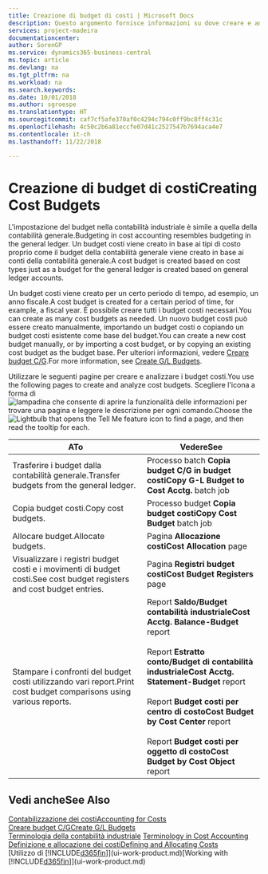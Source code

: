 ```yaml
---
title: Creazione di budget di costi | Microsoft Docs
description: Questo argomento fornisce informazioni su dove creare e analizzare budget costi.
services: project-madeira
documentationcenter: 
author: SorenGP
ms.service: dynamics365-business-central
ms.topic: article
ms.devlang: na
ms.tgt_pltfrm: na
ms.workload: na
ms.search.keywords: 
ms.date: 10/01/2018
ms.author: sgroespe
ms.translationtype: HT
ms.sourcegitcommit: caf7cf5afe370af0c4294c794c0ff9bc8ff4c31c
ms.openlocfilehash: 4c50c2b6a81eccfe07d41c2527547b7694aca4e7
ms.contentlocale: it-ch
ms.lasthandoff: 11/22/2018

---
```

# <a name="creating-cost-budgets"></a><span data-ttu-id="5e896-103">Creazione di budget di costi</span><span class="sxs-lookup"><span data-stu-id="5e896-103">Creating Cost Budgets</span></span>
<span data-ttu-id="5e896-104">L'impostazione del budget nella contabilità industriale è simile a quella della contabilità generale.</span><span class="sxs-lookup"><span data-stu-id="5e896-104">Budgeting in cost accounting resembles budgeting in the general ledger.</span></span> <span data-ttu-id="5e896-105">Un budget costi viene creato in base ai tipi di costo proprio come il budget della contabilità generale viene creato in base ai conti della contabilità generale.</span><span class="sxs-lookup"><span data-stu-id="5e896-105">A cost budget is created based on cost types just as a budget for the general ledger is created based on general ledger accounts.</span></span>  

<span data-ttu-id="5e896-106">Un budget costi viene creato per un certo periodo di tempo, ad esempio, un anno fiscale.</span><span class="sxs-lookup"><span data-stu-id="5e896-106">A cost budget is created for a certain period of time, for example, a fiscal year.</span></span> <span data-ttu-id="5e896-107">È possibile creare tutti i budget costi necessari.</span><span class="sxs-lookup"><span data-stu-id="5e896-107">You can create as many cost budgets as needed.</span></span> <span data-ttu-id="5e896-108">Un nuovo budget costi può essere creato manualmente, importando un budget costi o copiando un budget costi esistente come base del budget.</span><span class="sxs-lookup"><span data-stu-id="5e896-108">You can create a new cost budget manually, or by importing a cost budget, or by copying an existing cost budget as the budget base.</span></span> <span data-ttu-id="5e896-109">Per ulteriori informazioni, vedere [Creare budget C/G](finance-how-create-budgets.md).</span><span class="sxs-lookup"><span data-stu-id="5e896-109">For more information, see [Create G/L Budgets](finance-how-create-budgets.md).</span></span>

<span data-ttu-id="5e896-110">Utilizzare le seguenti pagine per creare e analizzare i budget costi.</span><span class="sxs-lookup"><span data-stu-id="5e896-110">You use the following pages to create and analyze cost budgets.</span></span> <span data-ttu-id="5e896-111">Scegliere l'icona a forma di ![lampadina che consente di aprire la funzionalità delle informazioni](media/ui-search/search_small.png "Informazioni sull'operazione che si desidera eseguire") per trovare una pagina e leggere le descrizione per ogni comando.</span><span class="sxs-lookup"><span data-stu-id="5e896-111">Choose the ![Lightbulb that opens the Tell Me feature](media/ui-search/search_small.png "Tell me what you want to do") icon to find a page, and then read the tooltip for each.</span></span>

|<span data-ttu-id="5e896-112">A</span><span class="sxs-lookup"><span data-stu-id="5e896-112">To</span></span>|<span data-ttu-id="5e896-113">Vedere</span><span class="sxs-lookup"><span data-stu-id="5e896-113">See</span></span>|  
|--------|---------|  
|<span data-ttu-id="5e896-114">Trasferire i budget dalla contabilità generale.</span><span class="sxs-lookup"><span data-stu-id="5e896-114">Transfer budgets from the general ledger.</span></span>|<span data-ttu-id="5e896-115">Processo batch **Copia budget C/G in budget costi**</span><span class="sxs-lookup"><span data-stu-id="5e896-115">**Copy G-L Budget to Cost Acctg.** batch job</span></span>|  
|<span data-ttu-id="5e896-116">Copia budget costi.</span><span class="sxs-lookup"><span data-stu-id="5e896-116">Copy cost budgets.</span></span>|<span data-ttu-id="5e896-117">Processo budget **Copia budget costi**</span><span class="sxs-lookup"><span data-stu-id="5e896-117">**Copy Cost Budget** batch job</span></span>|  
|<span data-ttu-id="5e896-118">Allocare budget.</span><span class="sxs-lookup"><span data-stu-id="5e896-118">Allocate budgets.</span></span>|<span data-ttu-id="5e896-119">Pagina **Allocazione costi**</span><span class="sxs-lookup"><span data-stu-id="5e896-119">**Cost Allocation** page</span></span>|  
|<span data-ttu-id="5e896-120">Visualizzare i registri budget costi e i movimenti di budget costi.</span><span class="sxs-lookup"><span data-stu-id="5e896-120">See cost budget registers and cost budget entries.</span></span>|<span data-ttu-id="5e896-121">Pagina **Registri budget costi**</span><span class="sxs-lookup"><span data-stu-id="5e896-121">**Cost Budget Registers** page</span></span>|  
|<span data-ttu-id="5e896-122">Stampare i confronti del budget costi utilizzando vari report.</span><span class="sxs-lookup"><span data-stu-id="5e896-122">Print cost budget comparisons using various reports.</span></span>|<span data-ttu-id="5e896-123">Report **Saldo/Budget contabilità industriale**</span><span class="sxs-lookup"><span data-stu-id="5e896-123">**Cost Acctg. Balance-Budget** report</span></span><br /><br /> <span data-ttu-id="5e896-124">Report **Estratto conto/Budget di contabilità industriale**</span><span class="sxs-lookup"><span data-stu-id="5e896-124">**Cost Acctg. Statement-Budget** report</span></span><br /><br /> <span data-ttu-id="5e896-125">Report **Budget costi per centro di costo**</span><span class="sxs-lookup"><span data-stu-id="5e896-125">**Cost Budget by Cost Center** report</span></span><br /><br /> <span data-ttu-id="5e896-126">Report **Budget costi per oggetto di costo**</span><span class="sxs-lookup"><span data-stu-id="5e896-126">**Cost Budget by Cost Object** report</span></span>|  

## <a name="see-also"></a><span data-ttu-id="5e896-127">Vedi anche</span><span class="sxs-lookup"><span data-stu-id="5e896-127">See Also</span></span>  
[<span data-ttu-id="5e896-128">Contabilizzazione dei costi</span><span class="sxs-lookup"><span data-stu-id="5e896-128">Accounting for Costs</span></span>](finance-manage-cost-accounting.md)  
[<span data-ttu-id="5e896-129">Creare budget C/G</span><span class="sxs-lookup"><span data-stu-id="5e896-129">Create G/L Budgets</span></span>](finance-how-create-budgets.md)  
<span data-ttu-id="5e896-130">[Terminologia della contabilità industriale](finance-terminology-in-cost-accounting.md) </span><span class="sxs-lookup"><span data-stu-id="5e896-130">[Terminology in Cost Accounting](finance-terminology-in-cost-accounting.md) </span></span>  
[<span data-ttu-id="5e896-131">Definizione e allocazione dei costi</span><span class="sxs-lookup"><span data-stu-id="5e896-131">Defining and Allocating Costs</span></span>](finance-define-and-allocate-costs.md)  
<span data-ttu-id="5e896-132">[Utilizzo di [!INCLUDE[d365fin](includes/d365fin_md.md)]](ui-work-product.md)</span><span class="sxs-lookup"><span data-stu-id="5e896-132">[Working with [!INCLUDE[d365fin](includes/d365fin_md.md)]](ui-work-product.md)</span></span>

